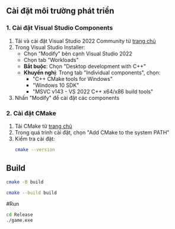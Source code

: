 ## Cài đặt môi trường phát triển

### 1. Cài đặt Visual Studio Components
1. Tải và cài đặt Visual Studio 2022 Community từ [trang chủ](https://visualstudio.microsoft.com/vs/community/)
2. Trong Visual Studio Installer:
   - Chọn "Modify" bên cạnh Visual Studio 2022
   - Chọn tab "Workloads"
   - **Bắt buộc**: Chọn "Desktop development with C++"
   - **Khuyến nghị**: Trong tab "Individual components", chọn:
     - "C++ CMake tools for Windows"
     - "Windows 10 SDK"
     - "MSVC v143 - VS 2022 C++ x64/x86 build tools"
3. Nhấn "Modify" để cài đặt các components

### 2. Cài đặt CMake
1. Tải CMake từ [trang chủ](https://cmake.org/download/)
2. Trong quá trình cài đặt, chọn "Add CMake to the system PATH"
3. Kiểm tra cài đặt:
   ```bash
   cmake --version
   ```

## Build
```bash
cmake -B build
```
```bash
cmake --build build
```

#Run
```bash
cd Release
./game.exe
```
